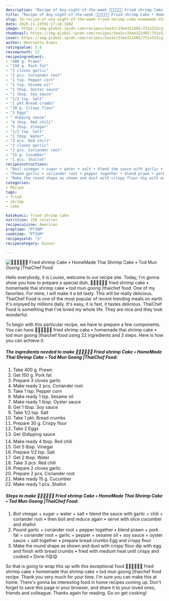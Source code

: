 ```yaml
---
description: "Recipe of Any-night-of-the-week 🧑🏽‍🍳🧑🏼‍🍳 Fried shrimp Cake • HomeMade Thai Shrimp Cake • Tod Mun Goong |ThaiChef Food"
title: "Recipe of Any-night-of-the-week 🧑🏽‍🍳🧑🏼‍🍳 Fried shrimp Cake • HomeMade Thai Shrimp Cake • Tod Mun Goong |ThaiChef Food"
slug: 34-recipe-of-any-night-of-the-week-fried-shrimp-cake-homemade-thai-shrimp-cake-tod-mun-goong-thaichef-food
date: 2020-11-23T01:17:24.326Z
image: https://img-global.cpcdn.com/recipes/5ea3cc33ee321405/751x532cq70/🧑🏽🍳🧑🏼🍳-fried-shrimp-cake-•-homemade-thai-shrimp-cake-•-tod-mun-goong-thaichef-food-recipe-main-photo.jpg
thumbnail: https://img-global.cpcdn.com/recipes/5ea3cc33ee321405/751x532cq70/🧑🏽🍳🧑🏼🍳-fried-shrimp-cake-•-homemade-thai-shrimp-cake-•-tod-mun-goong-thaichef-food-recipe-main-photo.jpg
cover: https://img-global.cpcdn.com/recipes/5ea3cc33ee321405/751x532cq70/🧑🏽🍳🧑🏼🍳-fried-shrimp-cake-•-homemade-thai-shrimp-cake-•-tod-mun-goong-thaichef-food-recipe-main-photo.jpg
author: Henrietta Evans
ratingvalue: 3.8
reviewcount: 13
recipeingredient:
- "400 g. Prawn"
- "150 g. Pork fat"
- "3 cloves garlic"
- "2 pcs. Coriander root"
- "1 tsp. Pepper corn"
- "1 tsp. Sesame oil"
- "1 tbsp. Oyster sauce"
- "1 tbsp. Soy sauce"
- "1/2 tsp. Salt"
- "1 pkt Bread crumbs"
- "30 g. Crispy flour"
- "2 Eggs"
- " dipping sauce"
- "4 tbsp. Red chili"
- "5 tbsp. Vinegar"
- "1/2 tsp. Salt"
- "2 tbsp. Water"
- "3 pcs. Red chili"
- "2 cloves garlic"
- "2 pcs. Coriander root"
- "15 g. Cucumber"
- "1 pcs. Shallot"
recipeinstructions:
- "Boil vinegar + sugar + water + salt • blend the sauce with garlic + chili + coriander root • then boil and reduce again • serve with slice cucumber and shallot"
- "Pound garlic + coriander root + pepper together • blend prawn + pork fat + coriander root + garlic + pepper + sesame oil + soy sauce + oyster sauce + salt together • prepare bread crumbs Egg and crispy flour"
- "Make the round shape as shown and dust with crispy flour dip with egg and finish with bread crumbs • fried with medium heat until crispy and cooked • Done !!😋😋"
categories:
- Recipe
tags:
- fried
- shrimp
- cake

katakunci: fried shrimp cake 
nutrition: 158 calories
recipecuisine: American
preptime: "PT30M"
cooktime: "PT35M"
recipeyield: "3"
recipecategory: Dinner

---
```



![🧑🏽‍🍳🧑🏼‍🍳 Fried shrimp Cake • HomeMade Thai Shrimp Cake • Tod Mun Goong |ThaiChef Food](https://img-global.cpcdn.com/recipes/5ea3cc33ee321405/751x532cq70/🧑🏽🍳🧑🏼🍳-fried-shrimp-cake-•-homemade-thai-shrimp-cake-•-tod-mun-goong-thaichef-food-recipe-main-photo.jpg)

Hello everybody, it is Louise, welcome to our recipe site. Today, I'm gonna show you how to prepare a special dish, 🧑🏽‍🍳🧑🏼‍🍳 fried shrimp cake • homemade thai shrimp cake • tod mun goong |thaichef food. One of my favorites. For mine, I will make it a bit tasty. This will be really delicious.
ThaiChef Food is one of the most popular of recent trending meals on earth. It's enjoyed by millions daily. It's easy, it is fast, it tastes delicious. ThaiChef Food is something that I've loved my whole life. They are nice and they look wonderful.




To begin with this particular recipe, we have to prepare a few components. You can have 🧑🏽‍🍳🧑🏼‍🍳 fried shrimp cake • homemade thai shrimp cake • tod mun goong |thaichef food using 22 ingredients and 3 steps. Here is how you can achieve it.

<!--inarticleads1-->

##### The ingredients needed to make 🧑🏽‍🍳🧑🏼‍🍳 Fried shrimp Cake • HomeMade Thai Shrimp Cake • Tod Mun Goong |ThaiChef Food:

1. Take 400 g. Prawn
1. Get 150 g. Pork fat
1. Prepare 3 cloves garlic
1. Make ready 2 pcs. Coriander root
1. Take 1 tsp. Pepper corn
1. Make ready 1 tsp. Sesame oil
1. Make ready 1 tbsp. Oyster sauce
1. Get 1 tbsp. Soy sauce
1. Take 1/2 tsp. Salt
1. Take 1 pkt. Bread crumbs
1. Prepare 30 g. Crispy flour
1. Take 2 Eggs
1. Get  🟡dipping sauce
1. Make ready 4 tbsp. Red chili
1. Get 5 tbsp. Vinegar
1. Prepare 1/2 tsp. Salt
1. Get 2 tbsp. Water
1. Take 3 pcs. Red chili
1. Prepare 2 cloves garlic
1. Prepare 2 pcs. Coriander root
1. Make ready 15 g. Cucumber
1. Make ready 1 pcs. Shallot




<!--inarticleads2-->

##### Steps to make 🧑🏽‍🍳🧑🏼‍🍳 Fried shrimp Cake • HomeMade Thai Shrimp Cake • Tod Mun Goong |ThaiChef Food:

1. Boil vinegar + sugar + water + salt • blend the sauce with garlic + chili + coriander root • then boil and reduce again • serve with slice cucumber and shallot
1. Pound garlic + coriander root + pepper together • blend prawn + pork fat + coriander root + garlic + pepper + sesame oil + soy sauce + oyster sauce + salt together • prepare bread crumbs Egg and crispy flour
1. Make the round shape as shown and dust with crispy flour dip with egg and finish with bread crumbs • fried with medium heat until crispy and cooked • Done !!😋😋




So that is going to wrap this up with this exceptional food 🧑🏽‍🍳🧑🏼‍🍳 fried shrimp cake • homemade thai shrimp cake • tod mun goong |thaichef food recipe. Thank you very much for your time. I'm sure you can make this at home. There's gonna be interesting food in home recipes coming up. Don't forget to save this page in your browser, and share it to your loved ones, friends and colleague. Thanks again for reading. Go on get cooking!
